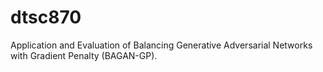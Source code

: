 # dtsc870
Application and Evaluation of Balancing Generative Adversarial Networks with Gradient Penalty (BAGAN-GP).
